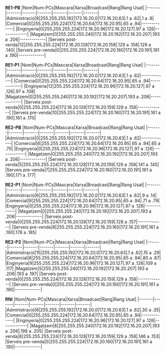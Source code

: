 **RE1-PB** 
|Nom|Num-PCs|Mascara|Xarxa|Broadcast|Rang|Rang Usat|
|-------|-------|-------|-------|-------|-------|-------|
|Administració|8|255.255.255.192|172.16.20.0|172.16.20.63|.1 a .62|.1 a .8|
|Comercial|0|255.255.255.224|172.16.20.64|172.16.20.95|.65 a .94|-------------|
|Enginyeria|0|255.255.255.224|172.16.20.96|172.16.20.127|.97 a .126|-------------|
|Magatzem|0|255.255.255.240|172.16.20.192|172.16.20.207|.193 a .206|-------------|
|Serveis post-venda|12|255.255.255.224|172.16.20.128|172.16.20.159|.129 a .158|.129 a .140|
|Serveis pre-venda|0|255.255.255.224|172.16.20.160|172.16.20.191|.161 a .190|-------------|

**RE1-P1**
|Nom|Num-PCs|Mascara|Xarxa|Broadcast|Rang|Rang Usat|
|-------|-------|-------|-------|-------|-------|-------|
|Administració|0|255.255.255.192|172.16.20.0|172.16.20.63|.1 a .62|-------------|
|Comercial|0|255.255.255.224|172.16.20.64|172.16.20.95|.65 a .94|-------------|
|Enginyeria|12|255.255.255.224|172.16.20.96|172.16.20.127|.97 a .126|.97 a .108|
|Magatzem|0|255.255.255.240|172.16.20.192|172.16.20.207|.193 a .206|-------------|
|Serveis post-venda|0|255.255.255.224|172.16.20.128|172.16.20.159|.129 a .158|-------------|
|Serveis pre-venda|10|255.255.255.224|172.16.20.160|172.16.20.191|.161 a .190|.161 a .170|

**RE2-PB**
|Nom|Num-PCs|Mascara|Xarxa|Broadcast|Rang|Rang Usat|
|-------|-------|-------|-------|-------|-------|-------|
|Administració|0|255.255.255.192|172.16.20.0|172.16.20.63|.1 a .62|-------------|
|Comercial|6|255.255.255.224|172.16.20.64|172.16.20.95|.65 a .94|.65 a .70|
|Enginyeria|0|255.255.255.224|172.16.20.96|172.16.20.127|.97 a .126|-------------|
|Magatzem|0|255.255.255.240|172.16.20.192|172.16.20.207|.193 a .206|-------------|
|Serveis post-venda|5|255.255.255.224|172.16.20.128|172.16.20.159|.129 a .158|.141 a .145|
|Serveis pre-venda|7|255.255.255.224|172.16.20.160|172.16.20.191|.161 a .190|.171 a .177|

**RE2-P1**
|Nom|Num-PCs|Mascara|Xarxa|Broadcast|Rang|Rang Usat|
|-------|-------|-------|-------|-------|-------|-------|
|Administració|6|255.255.255.192|172.16.20.0|172.16.20.63|.1 a .62|.9 a .14|
|Comercial|9|255.255.255.224|172.16.20.64|172.16.20.95|.65 a .94|.71 a .79|
|Enginyeria|0|255.255.255.224|172.16.20.96|172.16.20.127|.97 a .126|-------------|
|Magatzem|0|255.255.255.240|172.16.20.192|172.16.20.207|.193 a .206|-------------|
|Serveis post-venda|0|255.255.255.224|172.16.20.128|172.16.20.159|.128 a .157|-------------|
|Serveis pre-venda|8|255.255.255.224|172.16.20.160|172.16.20.191|.161 a .190|.178 a .185|

**RE2-P2**
|Nom|Num-PCs|Mascara|Xarxa|Broadcast|Rang|Rang Usat|
|-------|-------|-------|-------|-------|-------|-------|
|Administració|15|255.255.255.192|172.16.20.0|172.16.20.63|.1 a .62|.15 a .29|
|Comercial|8|255.255.255.224|172.16.20.64|172.16.20.95|.65 a .94|.80 a .87|
|Enginyeria|9|255.255.255.224|172.16.20.96|172.16.20.127|.97 a .126|.109 a .117|
|Magatzem|5|255.255.255.240|172.16.20.192|172.16.20.207|.193 a .206|.193 a .197|
|Serveis post-venda|0|255.255.255.224|172.16.20.128|172.16.20.159|.129 a .158|-------------|
|Serveis pre-venda|0|255.255.255.224|172.16.20.160|172.16.20.191|.161 a .190|-------------|

**RNI**
|Nom|Num-PCs|Mascara|Xarxa|Broadcast|Rang|Rang Usat|
|-------|-------|-------|-------|-------|-------|-------|
|Administració|6|255.255.255.192|172.16.20.0|172.16.20.63|.1 a .62|.30 a .35|
|Comercial|0|255.255.255.224|172.16.20.64|172.16.20.95|.65 a .94|-------------|
|Enginyeria|0|255.255.255.224|172.16.20.96|172.16.20.127|.97 a .126|-------------|
|Magatzem|8|255.255.255.240|172.16.20.192|172.16.20.207|.193 a .206|.198 a .205|
|Serveis post-venda|8|255.255.255.224|172.16.20.128|172.16.20.159|.129 a .158|.146 a .153|
|Serveis pre-venda|0|255.255.255.224|172.16.20.160|172.16.20.191|.161 a .190|-------------|
